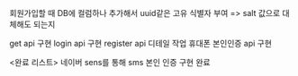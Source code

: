 회원가입할 때 DB에 컬럼하나 추가해서 uuid같은 고유 식별자 부여 => salt 값으로 대체해도 되는지 

get api 구현
login api 구현
register api 디테일 작업
휴대폰 본인인증 api 구현

<완료 리스트>
네이버 sens를 통해 sms 본인 인증 구현 완료